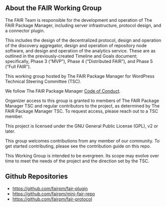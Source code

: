 ## About the FAIR Working Group

The FAIR Team is responsible for the development and operation of The FAIR Package Manager, including server infrastructure, protocol design, and a connector plugin.

This includes the design of the decentralized protocol, design and operation of the discovery aggregator, design and operation of repository node software, and design and operation of the analytics service. These are as outlined in the previously-created Timeline and Goals document; specifically, Phase 3 (“MVP”), Phase 4 (“Distributed FAIR”), and Phase 5 (“Full FAIR”).

This working group hosted by The FAIR Package Manager for WordPress Technical Steering Committee (TSC).

We follow The FAIR Package Manager [Code of Conduct](../../code-of-conduct.md).

Organizer access to this group is granted to members of The FAIR Package Manager TSC and regular contributors to the project, as determined by The FAIR Package Manager TSC. To request access, please reach out to a TSC member.

This project is licensed under the GNU General Public License (GPL), v2 or later.

This group welcomes contributions from any member of our community. To get started contributing, please see the contribution guide on this repo.

This Working Group is intended to be evergreen. Its scope may evolve over time to meet the needs of the project and the direction set by the TSC.

## Github Repositories

- https://github.com/fairpm/fair-plugin
- https://github.com/fairpm/mini-fair-repo
- https://github.com/fairpm/fair-protocol
